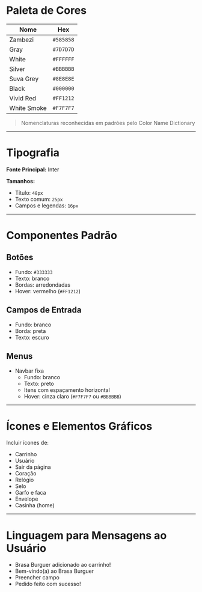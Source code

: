 # Paleta de Cores

| Nome         | Hex       |
|--------------|-----------|
| Zambezi      | `#585858` |
| Gray         | `#7D7D7D` |
| White        | `#FFFFFF` |
| Silver       | `#BBBBBB` |
| Suva Grey    | `#8E8E8E` |
| Black        | `#000000` |
| Vivid Red    | `#FF1212` |
| White Smoke  | `#F7F7F7` |

> Nomenclaturas reconhecidas em padrões pelo Color Name Dictionary

---

# Tipografia

**Fonte Principal:** Inter

**Tamanhos:**
- Título: `48px`
- Texto comum: `25px`
- Campos e legendas: `16px`

---

# Componentes Padrão

## Botões
- Fundo: `#333333`
- Texto: branco
- Bordas: arredondadas
- Hover: vermelho (`#FF1212`)

## Campos de Entrada
- Fundo: branco
- Borda: preta
- Texto: escuro

## Menus
- Navbar fixa
  - Fundo: branco
  - Texto: preto
  - Itens com espaçamento horizontal
  - Hover: cinza claro (`#F7F7F7` ou `#BBBBBB`)

---

# Ícones e Elementos Gráficos

Incluir ícones de:
- Carrinho  
- Usuário  
- Sair da página  
- Coração  
- Relógio  
- Selo  
- Garfo e faca  
- Envelope  
- Casinha (home)

---

# Linguagem para Mensagens ao Usuário

- Brasa Burguer adicionado ao carrinho!
- Bem-vindo(a) ao Brasa Burguer
- Preencher campo
- Pedido feito com sucesso!

